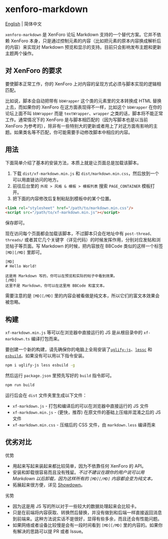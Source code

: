 # xenforo-markdown

[English](./README.md) | 简体中文

`xenforo-markdown` 是 XenForo 论坛 Markdown 支持的一个替代方案。它并不依赖 XenForo 本身，只是通过控制元素的内容（比如把元素的原本内容换成解析后的内容）来实现对 Markdown 预览和显示的支持。目前只会影响发布主题和更新主题两个操作。

## 对 XenForo 的要求

要使脚本正常工作，你的 XenForo 上对内容的呈现方式必须与脚本实现的逻辑相匹配。

比如说，脚本会自动把带有 `bbWrapper` 这个类的元素里的文本转换成 HTML 替换上去，而如果你的 XenForo 在这方面表现得不一样，比如这个 `bbWrapper` 在你的论坛上面不叫 `bbWrapper` 而是 `textWrapper`、`wrapper` 之类的话，脚本将不能正常工作。通常情况下的 XenForo 是与脚本相匹配的（因为写脚本也是以当前 XenForo 为参考的），除非有一些特别大的更新或者用上了对这方面有影响的主题。如果类名等不匹配，你可能需要手动修改脚本中相应的内容。

## 用法

下面简单介绍了基本的安装方法，本质上就是让页面总是加载该脚本。

1. 下载 `dist/xf-markdown.min.js` 和 `dist/markdown.min.css`，然后放到一个可以用直链访问的地方。
2. 前往后台里的 `外观 > 风格 & 模板 > 模板列表` 搜索 `PAGE_CONTAINER` 模板打开。
3. 把下面的内容修改后复制粘贴到模板中的某个位置。

```html
<link rel="stylesheet" href="/path/to/markdown.min.css"/>
<script src="/path/to/xf-markdown.min.js"></script>
```

保存即可。

现在访问每个页面都会加载该脚本，不过脚本只会在地址中有 `post-thread`、`threads/` 或者其它几个关键字（详见代码）的时候发挥作用，分别对应发帖和浏览帖子等页面。写 Markdown 的时候，把内容放在 BBCode 类似的这样一个标签 `[MD][/MD]` 里即可。

```bbcode
[MD]
# Hello World!

这是用 Markdown 写的，你可以在预览和实际的帖子中看到效果。
[/MD]
这里不是 Markdown，你可以在这里用 BBCode 和富文本。
```

需要注意的是 `[MD][/MD]` 里的内容会被看做是纯文本，所以它们的富文本效果会被忽略。

## 构建

`xf-markdown.min.js` 等可以在浏览器中直接运行的 JS 是从根目录中的 `xf-markdown.ts` 编译打包而来。

要创建一个新的构建，请先确保你的电脑上全局安装了[`uglify-js`](https://github.com/mishoo/UglifyJS)、[`lessc`](https://lesscss.org/usage/) 和 [`esbuild`](https://esbuild.github.io/)。如果没有可以用以下指令安装。

```sh
npm i uglify-js less esbuild -g
```

然后运行 `package.json` 里预先写好的 `build` 指令即可。

```sh
npm run build
```

运行后会在 `dist` 文件夹里生成以下文件：

- `xf-markdown.js` - 打包和编译后的可以在浏览器中直接运行的 JS 文件
- `xf-markdown.min.js` - (更快，推荐) 在原文件的基础上压缩并混淆之后的 JS 文件
- `xf-markdown.min.css` - 压缩后的 CSS 文件，由 `markdown.less` 编译而来

## 优劣对比

优势

- 用起来写起来装起来都比较简单，因为不依靠任何 XenForo 的 API。
- 安装和卸载很容易而且没有残留。*不过不建议在跟你的用户说可以用 Markdown 以后卸载，因为这样所有的 `[MD][/MD]` 内容都会变为纯文本。*
- 拓展起来很方便，详见 [Showdown](https://github.com/showdownjs/showdown)。

劣势
- 因为这是用 JS 写的所以对于一些较大的数据处理起来会比较卡。
- 只是在前端将内容获取、转换然后替换，并没有做到和后端一样直接返回消息到前端来。这种方法说实话不是很好，显得有些多余，而且还会有性能问题。
- 如果网络或者设备比较慢是会有一段时间看到 `[MD][/MD]` 里的内容的。如果你有解决的思路可以提 PR 或者 Issue。